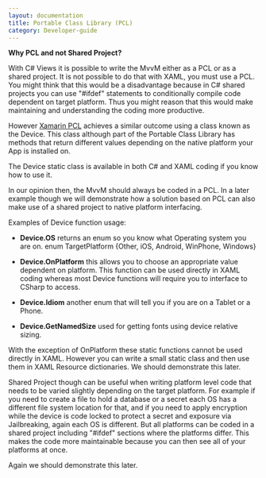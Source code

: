 ```yaml
---
layout: documentation
title: Portable Class Library (PCL)
category: Developer-guide
---
```

**Why PCL and not Shared Project?**

With C# Views it is possible to write the MvvM either as a PCL or as a shared project. It is not possible to do that with XAML, you must use a PCL. You might think that this would be a disadvantage because in C# shared projects you can use "#ifdef" statements to conditionally compile code dependent on target platform. Thus you might reason that this would make maintaining and understanding the coding more productive.

However [Xamarin PCL](http://developer.xamarin.com/guides/cross-platform/xamarin-forms/working-with/platform-specifics/) achieves a similar outcome using a class known as the Device. This class although part of the Portable Class Library has methods that return different values depending on the native platform your App is installed on.

The Device static class is available in both C# and XAML coding if you know how to use it.

In our opinion then, the MvvM should always be coded in a PCL. In a later example though we will demonstrate how a solution based on PCL can also make use of a shared project to native platform interfacing.

Examples of Device function usage:

- **Device.OS** returns an enum so you know what Operating system you are on. enum TargetPlatform {Other, iOS, Android, WinPhone, Windows}

- **Device.OnPlatform** this allows you to choose an appropriate value dependent on platform. This function can be used directly in XAML coding whereas most Device functions will require you to interface to CSharp to access.

- **Device.Idiom** another enum that will tell you if you are on a Tablet or a Phone.

- **Device.GetNamedSize** used for getting fonts using device relative sizing.

With the exception of OnPlatform these static functions cannot be used directly in XAML. However you can write a small static class and then use them in XAML Resource dictionaries. We should demonstrate this later.

Shared Project though can be useful when writing platform level code that needs to be varied slightly depending on the target platform. For example if you need to create a file to hold a database or a secret each OS has a different file system location for that, and if you need to apply encryption while the device is code locked to protect a secret and exposure via Jailbreaking, again each OS is different. But all platforms can be coded in a shared project including "#ifdef" sections where the platforms differ. This makes the code more maintainable because you can then see all of your platforms at once.

Again we should demonstrate this later.